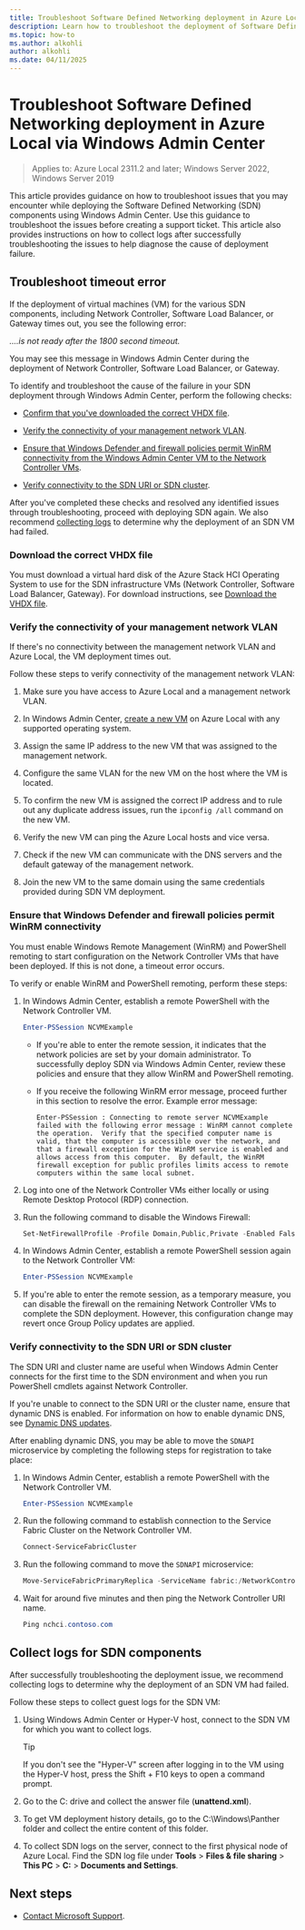 ```yaml
---
title: Troubleshoot Software Defined Networking deployment in Azure Local, version 23H2 via Windows Admin Center
description: Learn how to troubleshoot the deployment of Software Defined Networking (SDN) in Azure Local, version 23H2 via Windows Admin Center.
ms.topic: how-to
ms.author: alkohli
author: alkohli
ms.date: 04/11/2025
---
```


# Troubleshoot Software Defined Networking deployment in Azure Local via Windows Admin Center

> Applies to: Azure Local 2311.2 and later; Windows Server 2022, Windows Server 2019

This article provides guidance on how to troubleshoot issues that you may encounter while deploying the Software Defined Networking (SDN) components using Windows Admin Center. Use this guidance to troubleshoot the issues before creating a support ticket. This article also provides instructions on how to collect logs after successfully troubleshooting the issues to help diagnose the cause of deployment failure.

## Troubleshoot timeout error

If the deployment of virtual machines (VM) for the various SDN components, including Network Controller, Software Load Balancer, or Gateway times out, you see the following error:

*....is not ready after the 1800 second timeout.*

You may see this message in Windows Admin Center during the deployment of Network Controller, Software Load Balancer, or Gateway.

To identify and troubleshoot the cause of the failure in your SDN deployment through Windows Admin Center, perform the following checks:

- [Confirm that you've downloaded the correct VHDX file](#download-the-correct-vhdx-file).

- [Verify the connectivity of your management network VLAN](#verify-the-connectivity-of-your-management-network-vlan).

- [Ensure that Windows Defender and firewall policies permit WinRM connectivity from the Windows Admin Center VM to the Network Controller VMs](#ensure-that-windows-defender-and-firewall-policies-permit-winrm-connectivity).

- [Verify connectivity to the SDN URI or SDN cluster](#verify-connectivity-to-the-sdn-uri-or-sdn-cluster).

After you've completed these checks and resolved any identified issues through troubleshooting, proceed with deploying SDN again. We also recommend [collecting logs](#collect-logs-for-sdn-components) to determine why the deployment of an SDN VM had failed.

### Download the correct VHDX file

You must download a virtual hard disk of the Azure Stack HCI Operating System to use for the SDN infrastructure VMs (Network Controller, Software Load Balancer, Gateway). For download instructions, see [Download the VHDX file](../deploy/sdn-wizard-23h2.md#download-the-vhdx-file).

### Verify the connectivity of your management network VLAN

If there's no connectivity between the management network VLAN and Azure Local, the VM deployment times out.

Follow these steps to verify connectivity of the management network VLAN:

1. Make sure you have access to Azure Local and a management network VLAN.

1. In Windows Admin Center, [create a new VM](./vm.md#create-a-new-vm) on Azure Local with any supported operating system.

1. Assign the same IP address to the new VM that was assigned to the management network.

1. Configure the same VLAN for the new VM on the host where the VM is located.

1. To confirm the new VM is assigned the correct IP address and to rule out any duplicate address issues, run the `ipconfig /all` command on the new VM.

1. Verify the new VM can ping the Azure Local hosts and vice versa.

1. Check if the new VM can communicate with the DNS servers and the default gateway of the management network.

1. Join the new VM to the same domain using the same credentials provided during SDN VM deployment.

### Ensure that Windows Defender and firewall policies permit WinRM connectivity

You must enable Windows Remote Management (WinRM) and PowerShell remoting to start configuration on the Network Controller VMs that have been deployed. If this is not done, a timeout error occurs.

To verify or enable WinRM and PowerShell remoting, perform these steps:

1. In Windows Admin Center, establish a remote PowerShell with the Network Controller VM.
    
    ```powershell
    Enter-PSSession NCVMExample
    ```

    -  If you're able to enter the remote session, it indicates that the network policies are set by your domain administrator. To successfully deploy SDN via Windows Admin Center, review these policies and ensure that they allow WinRM and PowerShell remoting.
    
    - If you receive the following WinRM error message, proceed further in this section to resolve the error. Example error message:

       `Enter-PSSession : Connecting to remote server NCVMExample failed with the following error message : WinRM cannot complete the operation.  Verify that the specified computer name is valid, that the computer is accessible over the network, and that a firewall exception for the WinRM service is enabled and allows access from this computer.  By default, the WinRM firewall exception for public profiles limits access to remote computers within the same local subnet.`

1. Log into one of the Network Controller VMs either locally or using Remote Desktop Protocol (RDP) connection.

1. Run the following command to disable the Windows Firewall:

    ```powershell
    Set-NetFirewallProfile -Profile Domain,Public,Private -Enabled False
    ```

1. In Windows Admin Center, establish a remote PowerShell session again to the Network Controller VM:

    ```powershell
    Enter-PSSession NCVMExample
    ```

1. If you're able to enter the remote session, as a temporary measure, you can disable the firewall on the remaining Network Controller VMs to complete the SDN deployment. However, this configuration change may revert once Group Policy updates are applied.

### Verify connectivity to the SDN URI or SDN cluster

The SDN URI and cluster name are useful when Windows Admin Center connects for the first time to the SDN environment and when you run PowerShell cmdlets against Network Controller.

If you're unable to connect to the SDN URI or the cluster name, ensure that dynamic DNS is enabled. For information on how to enable dynamic DNS, see [Dynamic DNS updates](../concepts/network-controller.md#dynamic-dns-updates).

After enabling dynamic DNS, you may be able to move the `SDNAPI` microservice by completing the following steps for registration to take place:

1. In Windows Admin Center, establish a remote PowerShell with the Network Controller VM.

    ```powershell
    Enter-PSSession NCVMExample
    ```

1. Run the following command to establish connection to the Service Fabric Cluster on the Network Controller VM.

    ```powershell
    Connect-ServiceFabricCluster
    ```

1. Run the following command to move the `SDNAPI` microservice:

    ```powershell
    Move-ServiceFabricPrimaryReplica -ServiceName fabric:/NetworkController/ApiService
    ```

1. Wait for around five minutes and then ping the Network Controller URI name.

    ```powershell
    Ping nchci.contoso.com
    ```

## Collect logs for SDN components

After successfully troubleshooting the deployment issue, we recommend collecting logs to determine why the deployment of an SDN VM had failed.

Follow these steps to collect guest logs for the SDN VM:

1. Using Windows Admin Center or Hyper-V host, connect to the SDN VM for which you want to collect logs.

    > [!TIP]
    > If you don't see the "Hyper-V" screen after logging in to the VM using the Hyper-V host, press the Shift + F10 keys to open a command prompt.

1. Go to the C: drive and collect the answer file (**unattend.xml**).

1. To get VM deployment history details, go to the C:\Windows\Panther folder and collect the entire content of this folder.

1. To collect SDN logs on the server, connect to the first physical node of Azure Local. Find the SDN log file under **Tools** > **Files & file sharing** > **This PC** > **C:** > **Documents and Settings**.

## Next steps

- [Contact Microsoft Support](get-support.md).
